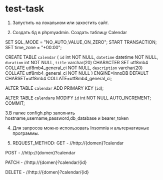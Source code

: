 
# test-task
1. Запустить на локальном или захостить сайт.

2. Создать бд в phpmyadmin. Создать таблицу Calendar 

  SET SQL_MODE = "NO_AUTO_VALUE_ON_ZERO";
  START TRANSACTION;
  SET time_zone = "+00:00";

  CREATE TABLE `calendar` (
   `id` int NOT NULL,
   `datetime` datetime NOT NULL,
   `duration` int NOT NULL,
   `title` varchar(20) CHARACTER SET utf8mb4 COLLATE utf8mb4_general_ci NOT NULL,
   `description` varchar(20) COLLATE utf8mb4_general_ci NOT NULL
  ) ENGINE=InnoDB DEFAULT CHARSET=utf8mb4 COLLATE=utf8mb4_general_ci;


  ALTER TABLE `calendar`
    ADD PRIMARY KEY (`id`);

  ALTER TABLE `calendar`a
    MODIFY `id` int NOT NULL AUTO_INCREMENT;
  COMMIT;
  
  
3.В папке configh.php заполнить hostname,username,password,db_database и bearer_token

4. Для запросов можно использовать Insomnia и альтернативные программы. 
 
5. REQUEST_METHOD:
GET - //http://{domen}?calendar

POST - //http://{domen}?calendar

PATCH - //http://{domen}?calendar/{id}

DELETE - //http://{domen}?calendar/{id}

